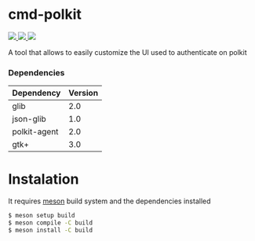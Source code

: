 # cmd-polkit
<a href="https://github.com/OmarCastro/cmd-polkit" aria-label="go to Github repository" title="go to Github repository">
<picture>
    <img src="https://omarcastro.github.io/cmd-polkit/reports/license-badge-a11y.svg">
</picture>
</a><a href="https://omarcastro.github.io/cmd-polkit/reports/testlog.txt" aria-label="Show test results">
<picture>
    <img src="https://omarcastro.github.io/cmd-polkit/reports/test-results-badge-a11y.svg">
</picture>
</a><a href="https://omarcastro.github.io/its-a-qrcode/reports/coveragereport" aria-label="Show test code coverage information">
<picture>
    <img src="https://omarcastro.github.io/cmd-polkit/reports/coverage-badge-a11y.svg">
</picture>
</a>

A tool that allows to easily customize the UI used to authenticate on polkit

### Dependencies

| Dependency   | Version |
|--------------|---------|
| glib 	       | 2.0     |
| json-glib    | 1.0     |
| polkit-agent | 2.0     |
| gtk+ 	       | 3.0     |

# Instalation

 It requires [meson](https://mesonbuild.com/index.html) build system and the dependencies installed
 
  
```bash
$ meson setup build
$ meson compile -C build
$ meson install -C build
```

